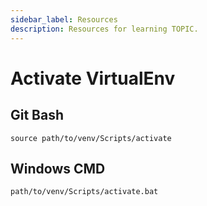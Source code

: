 ```yaml
---
sidebar_label: Resources
description: Resources for learning TOPIC.
---
```


# Activate VirtualEnv

## Git Bash

```
source path/to/venv/Scripts/activate
```

## Windows CMD

```
path/to/venv/Scripts/activate.bat
```